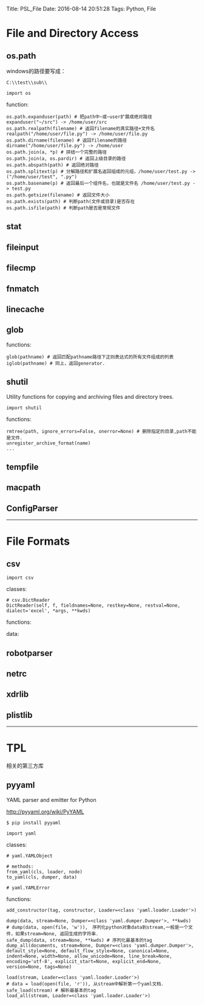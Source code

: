 Title: PSL_File
Date: 2016-08-14 20:51:28
Tags: Python, File



# File and Directory Access

## os.path

windows的路径要写成：

    C:\\test\\sub\\

    import os

function:

    os.path.expanduser(path) # 把path中~或~user扩展成绝对路径 expanduser("~/src") -> /home/user/src
    os.path.realpath(filename) # 返回filename的真实路径+文件名 realpath("/home/user/file.py") -> /home/user/file.py
    os.path.dirname(filename) # 返回filename的路径 dirname("/home/user/file.py") -> /home/user
    os.path.join(a, *p) # 拼结一个完整的路径　
    os.path.join(a, os.pardir) # 返回上级目录的路径
    os.path.abspath(path) # 返回绝对路径
    os.path.splitext(p) # 分解路径和扩展名返回组成的元组，/home/user/test.py -> ("/home/user/test", ".py")
    os.path.basename(p) # 返回最后一个组件名，也就是文件名 /home/user/test.py -> test.py
    os.path.getsize(filename) # 返回文件大小
    os.path.exists(path) # 判断path(文件或目录)是否存在
    os.path.isfile(path) # 判断path是否是常规文件

## stat

## fileinput

## filecmp

## fnmatch

## linecache

## glob

functions:

    glob(pathname) # 返回匹配pathname路径下正则表达式的所有文件组成的列表
    iglob(pathname) # 同上，返回generator.

## shutil

Utility functions for copying and archiving files and directory trees.

    import shutil

functions:

    rmtree(path, ignore_errors=False, onerror=None) # 删除指定的目录,path不能是文件．
    unregister_archive_format(name)
    ...

## tempfile

## macpath

## ConfigParser

***

# File Formats

## csv

    import csv

classes:

    # csv.DictReader
    DictReader(self, f, fieldnames=None, restkey=None, restval=None, dialect='excel', *args, **kwds)

functions:

data:

## robotparser

## netrc

## xdrlib

## plistlib

***

# TPL

相关的第三方库

## pyyaml

YAML parser and emitter for Python

<http://pyyaml.org/wiki/PyYAML>

    $ pip install pyyaml

    import yaml

classes:

    # yaml.YAMLObject

    # methods:
    from_yaml(cls, loader, node)
    to_yaml(cls, dumper, data)

    # yaml.YAMLError

functions:

    add_constructor(tag, constructor, Loader=<class 'yaml.loader.Loader'>)

    dump(data, stream=None, Dumper=<class 'yaml.dumper.Dumper'>, **kwds)
    # dump(data, open(file, 'w')),　序列化python对象data到stream,一般是一个文件，如果stream=None, 返回生成的字符串．
    safe_dump(data, stream=None, **kwds) # 序列化最基本的tag
    dump_all(documents, stream=None, Dumper=<class 'yaml.dumper.Dumper'>, default_style=None, default_flow_style=None, canonical=None, indent=None, width=None, allow_unicode=None, line_break=None, encoding='utf-8', explicit_start=None, explicit_end=None, version=None, tags=None)

    load(stream, Loader=<class 'yaml.loader.Loader'>)
    # data = load(open(file, 'r')), 从stream中解析第一个yaml文档．
    safe_load(stream) # 解析最基本的tag
    load_all(stream, Loader=<class 'yaml.loader.Loader'>)
